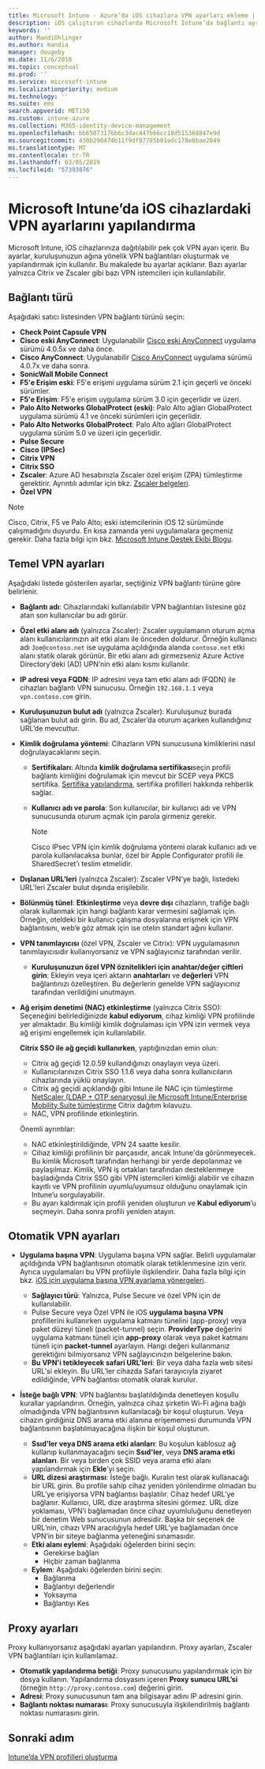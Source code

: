 ```yaml
---
title: Microsoft Intune - Azure’da iOS cihazlara VPN ayarları ekleme | Microsoft Docs
description: iOS çalıştıran cihazlarda Microsoft Intune’da bağlantı ayrıntıları, kimlik doğrulama yöntemleri ve temel ayarlarda bölünmüş tünel; tanımlayıcı ile özel VPN ayarları ve anahtar-değer çiftleri; Safari URL’lerini içeren uygulama başına VPN ayarları, SSID veya DNS arama etki alanları ile isteğe bağlı VPN’ler; bir yapılandırma betiği, IP veya FQDN adresini içeren proxy ayarları ile TCP bağlantı noktası dahil olmak üzere sanal özel ağ (VPN) yapılandırma ayarlarını kullanarak bir VPN yapılandırma profili ekleyin veya oluşturun.
keywords: ''
author: MandiOhlinger
ms.author: mandia
manager: dougeby
ms.date: 11/6/2018
ms.topic: conceptual
ms.prod: ''
ms.service: microsoft-intune
ms.localizationpriority: medium
ms.technology: ''
ms.suite: ems
search.appverid: MET150
ms.custom: intune-azure
ms.collection: M365-identity-device-management
ms.openlocfilehash: bb65073176b6c3dac447b66cc18d515368847e9d
ms.sourcegitcommit: 430b290474b11f9df87785b01edc178e6bae2049
ms.translationtype: MT
ms.contentlocale: tr-TR
ms.lasthandoff: 03/05/2019
ms.locfileid: "57393876"
---
```

# <a name="configure-vpn-settings-on-ios-devices-in-microsoft-intune"></a>Microsoft Intune’da iOS cihazlardaki VPN ayarlarını yapılandırma

Microsoft Intune, iOS cihazlarınıza dağıtılabilir pek çok VPN ayarı içerir. Bu ayarlar, kuruluşunuzun ağına yönelik VPN bağlantıları oluşturmak ve yapılandırmak için kullanılır. Bu makalede bu ayarlar açıklanır. Bazı ayarlar yalnızca Citrix ve Zscaler gibi bazı VPN istemcileri için kullanılabilir.

## <a name="connection-type"></a>Bağlantı türü

Aşağıdaki satıcı listesinden VPN bağlantı türünü seçin:

- **Check Point Capsule VPN**
- **Cisco eski AnyConnect**: Uygulanabilir [Cisco eski AnyConnect](https://itunes.apple.com/app/cisco-legacy-anyconnect/id392790924) uygulama sürümü 4.0.5x ve daha önce.
- **Cisco AnyConnect**: Uygulanabilir [Cisco AnyConnect](https://itunes.apple.com/app/cisco-anyconnect/id1135064690) uygulama sürümü 4.0.7x ve daha sonra.
- **SonicWall Mobile Connect**
- **F5'e Erişim eski**: F5'e erişimi uygulama sürüm 2.1 için geçerli ve önceki sürümler.
- **F5'e Erişim**: F5'e erişim uygulama sürüm 3.0 için geçerlidir ve üzeri.
- **Palo Alto Networks GlobalProtect (eski)**: Palo Alto ağları GlobalProtect uygulama sürümü 4.1 ve önceki sürümleri için geçerlidir.
- **Palo Alto Networks GlobalProtect**: Palo Alto ağları GlobalProtect uygulama sürüm 5.0 ve üzeri için geçerlidir.
- **Pulse Secure**
- **Cisco (IPSec)**
- **Citrix VPN**
- **Citrix SSO**
- **Zscaler**: Azure AD hesabınızla Zscaler özel erişim (ZPA) tümleştirme gerektirir. Ayrıntılı adımlar için bkz. [Zscaler belgeleri](https://help.zscaler.com/zpa/configuration-example-microsoft-azure-ad#Azure_UserSSO). 
- **Özel VPN**

> [!NOTE]
> Cisco, Citrix, F5 ve Palo Alto; eski istemcilerinin iOS 12 sürümünde çalışmadığını duyurdu. En kısa zamanda yeni uygulamalara geçmeniz gerekir. Daha fazla bilgi için bkz. [Microsoft Intune Destek Ekibi Blogu](https://go.microsoft.com/fwlink/?linkid=2013806&clcid=0x409).

## <a name="base-vpn-settings"></a>Temel VPN ayarları

Aşağıdaki listede gösterilen ayarlar, seçtiğiniz VPN bağlantı türüne göre belirlenir.  

- **Bağlantı adı**: Cihazlarındaki kullanılabilir VPN bağlantıları listesine göz atan son kullanıcılar bu adı görür.
- **Özel etki alanı adı** (yalnızca Zscaler): Zscaler uygulamanın oturum açma alanı kullanıcılarınızın ait etki alanı ile önceden doldurur. Örneğin kullanıcı adı `Joe@contoso.net` ise uygulama açıldığında alanda `contoso.net` etki alanı statik olarak görünür. Bir etki alanı adı girmezseniz Azure Active Directory’deki (AD) UPN’nin etki alanı kısmı kullanılır.
- **IP adresi veya FQDN**: IP adresini veya tam etki alanı adı (FQDN) ile cihazları bağlantı VPN sunucusu. Örneğin `192.168.1.1` veya `vpn.contoso.com` girin.
- **Kuruluşunuzun bulut adı** (yalnızca Zscaler): Kuruluşunuz burada sağlanan bulut adı girin. Bu ad, Zscaler’da oturum açarken kullandığınız URL’de mevcuttur.  
- **Kimlik doğrulama yöntemi**: Cihazların VPN sunucusuna kimliklerini nasıl doğrulayacaklarını seçin. 
  - **Sertifikaları**: Altında **kimlik doğrulama sertifikası**seçin profili bağlantı kimliğini doğrulamak için mevcut bir SCEP veya PKCS sertifika. [Sertifika yapılandırma](certificates-configure.md), sertifika profilleri hakkında rehberlik sağlar.
  - **Kullanıcı adı ve parola**: Son kullanıcılar, bir kullanıcı adı ve VPN sunucusunda oturum açmak için parola girmeniz gerekir.  

    > [!NOTE]
    > Cisco IPsec VPN için kimlik doğrulama yöntemi olarak kullanıcı adı ve parola kullanılacaksa bunlar, özel bir Apple Configurator profili ile SharedSecret’ı teslim etmelidir.

- **Dışlanan URL'leri** (yalnızca Zscaler): Zscaler VPN'ye bağlı, listedeki URL'leri Zscaler bulut dışında erişilebilir. 

- **Bölünmüş tünel**: **Etkinleştirme** veya **devre dışı** cihazların, trafiğe bağlı olarak kullanmak için hangi bağlantı karar vermesini sağlamak için. Örneğin, oteldeki bir kullanıcı çalışma dosyalarına erişmek için VPN bağlantısını, web’e göz atmak için ise otelin standart ağını kullanır.

- **VPN tanımlayıcısı** (özel VPN, Zscaler ve Citrix): VPN uygulamasının tanımlayıcısıdır kullanıyorsanız ve VPN sağlayıcınız tarafından verilir.
  - **Kuruluşunuzun özel VPN öznitelikleri için anahtar/değer çiftleri girin**: Ekleyin veya içeri aktarın **anahtarları** ve **değerleri** VPN bağlantınızı özelleştiren. Bu değerlerin genelde VPN sağlayıcınız tarafından verildiğini unutmayın.

- **Ağ erişim denetimi (NAC) etkinleştirme** (yalnızca Citrix SSO): Seçeneğini belirlediğinizde **kabul ediyorum**, cihaz kimliği VPN profilinde yer almaktadır. Bu kimliği kimlik doğrulaması için VPN izin vermek veya ağ erişimi engellemek için kullanılabilir.

  **Citrix SSO ile ağ geçidi kullanırken**, yaptığınızdan emin olun:

  - Citrix ağ geçidi 12.0.59 kullandığınızı onaylayın veya üzeri.
  - Kullanıcılarınızın Citrix SSO 1.1.6 veya daha sonra kullanıcıların cihazlarında yüklü onaylayın.
  - Citrix ağ geçidi açıklandığı gibi Intune ile NAC için tümleştirme [NetScaler (LDAP + OTP senaryosu) ile Microsoft Intune/Enterprise Mobility Suite tümleştirme](https://www.citrix.com/content/dam/citrix/en_us/documents/guide/integrating-microsoft-intune-enterprise-mobility-suite-with-netscaler.pdf) Citrix dağıtım kılavuzu.
  - NAC, VPN profilinde etkinleştirin.

  Önemli ayrıntılar:  

  - NAC etkinleştirildiğinde, VPN 24 saatte kesilir.
  - Cihaz kimliği profilinin bir parçasıdır, ancak Intune'da görünmeyecek. Bu kimlik Microsoft tarafından herhangi bir yerde depolanmaz ve paylaşılmaz. Kimlik, VPN iş ortakları tarafından desteklenmeye başladığında Citrix SSO gibi VPN istemcileri kimliği alabilir ve cihazın kayıtlı ve VPN profilinin uyumlu/uyumsuz olduğunu onaylamak için Intune’u sorgulayabilir.
  - Bu ayarı kaldırmak için profili yeniden oluşturun ve **Kabul ediyorum**’u seçmeyin. Daha sonra profili yeniden atayın.

## <a name="automatic-vpn-settings"></a>Otomatik VPN ayarları

- **Uygulama başına VPN**: Uygulama başına VPN sağlar. Belirli uygulamalar açıldığında VPN bağlantısının otomatik olarak tetiklenmesine izin verir. Ayrıca uygulamaları bu VPN profiliyle ilişkilendirir. Daha fazla bilgi için bkz. [iOS için uygulama başına VPN ayarlama yönergeleri](vpn-setting-configure-per-app.md).
  - **Sağlayıcı türü**: Yalnızca, Pulse Secure ve özel VPN için de kullanılabilir.
  - Pulse Secure veya Özel VPN ile iOS **uygulama başına VPN** profillerini kullanırken uygulama katmanı tünelini (app-proxy) veya paket düzeyi tüneli (packet-tunnel) seçin. **ProviderType** değerini uygulama katmanı tüneli için **app-proxy** olarak veya paket katmanı tüneli için **packet-tunnel** ayarlayın. Hangi değeri kullanmanız gerektiğini bilmiyorsanız VPN sağlayıcınızın belgelerine bakın.
  - **Bu VPN'i tetikleyecek safari URL'leri**: Bir veya daha fazla web sitesi URL'si ekleyin. Bu URL’ler cihazda Safari tarayıcıyla ziyaret edildiğinde, VPN bağlantısı otomatik olarak kurulur.

- **İsteğe bağlı VPN**: VPN bağlantısı başlatıldığında denetleyen koşullu kurallar yapılandırın. Örneğin, yalnızca cihaz şirketin Wi-Fi ağına bağlı olmadığında VPN bağlantısının kullanılacağı bir koşul oluşturun. Veya cihazın girdiğiniz DNS arama etki alanına erişememesi durumunda VPN bağlantısının başlatılmayacağına ilişkin bir koşul oluşturun.

  - **Ssıd'ler veya DNS arama etki alanları**: Bu koşulun kablosuz ağ kullanıp kullanmayacağını seçin **Ssıd'ler**, veya **DNS arama etki alanları**. Bir veya birden çok SSID veya arama etki alanı yapılandırmak için **Ekle**’yi seçin.
  - **URL dizesi araştırması**: İsteğe bağlı. Kuralın test olarak kullanacağı bir URL girin. Bu profile sahip cihaz yeniden yönlendirme olmadan bu URL’ye erişiyorsa VPN bağlantısı başlatılır. Cihaz hedef URL’ye bağlanır. Kullanıcı, URL dize araştırma sitesini görmez. URL dize yoklaması, VPN’i bağlamadan önce cihaz uyumluluğunu denetleyen bir denetim Web sunucusunun adresidir. Başka bir seçenek de URL’nin, cihazı VPN aracılığıyla hedef URL’ye bağlamadan önce VPN’in bir siteye bağlanma yeteneğini sınamasıdır.
  - **Etki alanı eylemi**: Aşağıdaki öğelerden birini seçin:
    - Gerekirse bağlan
    - Hiçbir zaman bağlanma
  - **Eylem**: Aşağıdaki öğelerden birini seçin:
    - Bağlanma
    - Bağlantıyı değerlendir
    - Yoksayma
    - Bağlantıyı Kes

## <a name="proxy-settings"></a>Proxy ayarları

Proxy kullanıyorsanız aşağıdaki ayarları yapılandırın. Proxy ayarları, Zscaler VPN bağlantıları için kullanılamaz.  

- **Otomatik yapılandırma betiği**: Proxy sunucusunu yapılandırmak için bir dosya kullanın. Yapılandırma dosyasını içeren **Proxy sunucu URL’si** (örneğin `http://proxy.contoso.com`) değerini girin.
- **Adresi**: Proxy sunucusunun tam ana bilgisayar adını IP adresini girin.
- **Bağlantı noktası numarası**: Proxy sunucusuyla ilişkilendirilmiş bağlantı noktası numarasını girin.

## <a name="next-step"></a>Sonraki adım
[Intune’da VPN profilleri oluşturma](vpn-settings-configure.md)  
